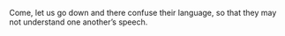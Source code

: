 Come, let us go down and there confuse their language, so that they may not understand one another’s speech.

